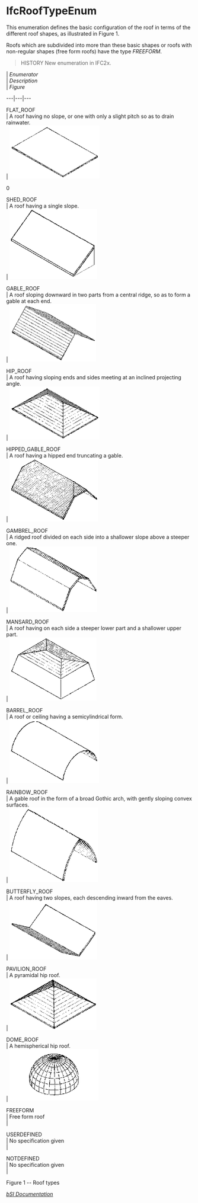 IfcRoofTypeEnum
===============
This enumeration defines the basic configuration of the roof in terms of the
different roof shapes, as illustrated in Figure 1.  
  
Roofs which are subdivided into more than these basic shapes or roofs with
non-regular shapes (free form roofs) have the type _FREEFORM_.  
  
> HISTORY  New enumeration in IFC2x.  
  
  
  
  
  
  
|  _Enumerator_  
|  _Description_  
|  _Figure_  
  
---|---|---  
  
  
FLAT_ROOF  
| A roof having no slope, or one with only a slight pitch so as to drain  
rainwater.  
| ![FlatRoof](figures/ifcrooftypeenum-fig01-flatroof.gif)  
  
0  
  
SHED_ROOF  
| A roof having a single slope.  
| ![ShedRoof](figures/ifcrooftypeenum-fig02-shedroof.gif)  
  
  
  
GABLE_ROOF  
| A roof sloping downward in two parts from a central ridge, so as to form a  
gable at each end.  
| ![GableRoof](figures/ifcrooftypeenum-fig03-gableroof.gif)  
  
  
  
HIP_ROOF  
| A roof having sloping ends and sides meeting at an inclined projecting  
angle.  
| ![HipRoof](figures/ifcrooftypeenum-fig04-hiproof.gif)  
  
  
  
HIPPED_GABLE_ROOF  
| A roof having a hipped end truncating a gable.  
| ![HippedGableRoof](figures/ifcrooftypeenum-fig05-hippedgableroof.gif)  
  
  
  
GAMBREL_ROOF  
| A ridged roof divided on each side into a shallower slope above a steeper  
one.  
| ![GrambrelRoof](figures/ifcrooftypeenum-fig06-gambrelroof.gif)  
  
  
  
MANSARD_ROOF  
| A roof having on each side a steeper lower part and a shallower upper  
part.  
| ![MansardRoof](figures/ifcrooftypeenum-fig07-mansardroof.gif)  
  
  
  
BARREL_ROOF  
| A roof or ceiling having a semicylindrical form.  
| ![BarrelRoof](figures/ifcrooftypeenum-fig08-barrelroof.gif)  
  
  
  
RAINBOW_ROOF  
| A gable roof in the form of a broad Gothic arch, with gently sloping convex  
surfaces.  
| ![RainbowRoof](figures/ifcrooftypeenum-fig09-rainbowroof.gif)  
  
  
  
BUTTERFLY_ROOF  
| A roof having two slopes, each descending inward from the eaves.  
| ![ButterflyRoof](figures/ifcrooftypeenum-fig10-butterflyroof.gif)  
  
  
  
PAVILION_ROOF  
| A pyramidal hip roof.  
| ![PavilionRoof](figures/ifcrooftypeenum-fig11-pavilionroof.gif)  
  
  
  
DOME_ROOF  
| A hemispherical hip roof.  
| ![Dome](figures/ifcrooftypeenum-fig12-domeroof.gif)  
  
  
  
FREEFORM  
| Free form roof  
|  
  
  
  
USERDEFINED  
| No specification given  
|  
  
  
  
NOTDEFINED  
| No specification given  
|  
  
  
  
  
  
  
  
  

Figure 1 -- Roof types

  
  
  
  
  
[ _bSI
Documentation_](https://standards.buildingsmart.org/IFC/DEV/IFC4_2/FINAL/HTML/schema/ifcsharedbldgelements/lexical/ifcrooftypeenum.htm)


